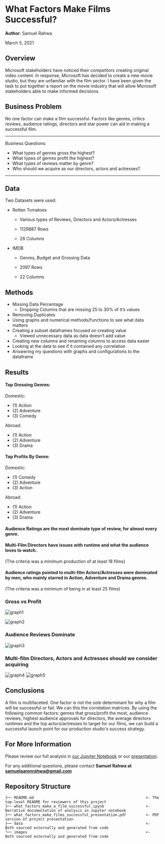 # What Factors Make Films Successful?

**Author**: Samuel Rahwa

March 5, 2021

## Overview

Microsoft stakeholders have noticed their competitors creating original video content. In response, Microsoft has decided to create a new movie studio, but they are unfamiliar with the film sector.  I have been given the task to put together a report on the movie industry that will allow Microsoft stakeholders able to make informed decisions.

## Business Problem

No one factor can make a film successful. Factors like genres, critics reviews, audience ratings, directors and star power can aid in making a successful film.

***
Business Questions:
* What types of genres gross the highest? 
* What types of genres profit the highest?
* What types of reviews matter by genre?
* Who should we acquire as our directors, actors and actresses? 
***

## Data

Two Datasets were used:

* Rotten Tomatoes 

    * Various types of Reviews, Directors and Actors/Actresses

    * 1129887 Rows

    * 28 Columns

* IMDB 

    * Genres, Budget and Grossing Data

    * 2097 Rows 
    
    * 22 Columns


## Methods

* Missing Data Percentage 
    * Dropping Columns that are missing  25 to 30% of it’s  values
* Removing Duplicates
* Using graphs and numerical methods/functions to see what data matters
* Creating a subset dataframes focused on creating value
    * Viewed unnecessary data as data doesn’t add value 
* Creating new columns and renaming  columns to access data easier
* Looking at the data to see if it contained any correlation
* Answering my questions with graphs and configurations to the dataframe


## Results

#### Top Grossing Genres:

Domestic: 
* (1) Action 
* (2) Adventure  
* (3) Comedy

Abroad: 
* (1) Action
* (2) Adventure
* (3) Drama

#### Top Profits By Genre:

Domestic: 
* (1) Comedy
* (2) Adventure
* (3) Action

Abroad:
* (1) Action
* (2) Adventure
* (3) Drama 

#### Audience Ratings are the most dominate type of review, for almost every genre. 

#### Multi-Film Directors have issues with runtime and what the audience loves to watch.
(The criteria was a minimum  production of at least 18 films)

#### Audience ratings pointed to multi-film Actors/Actresses were dominated by men, who mainly starred in Action, Adventure and Drama genres.
(The criteria was a minimum of being in at least 25 films)

### Gross vs Profit

![graph1](https://github.com/SamuelRahwa/what_factors_make_a_successful_film/blob/main/images/How%20Primary%20Genres%20Gross%2C%20Domestically%20vs%20Abroad.png)

![graph2](https://github.com/SamuelRahwa/what_factors_make_a_successful_film/blob/main/images/How%20Primary%20Genres%20Generate%20Profit%2C%20Domestically%20vs%20Abroad.png)

### Audience Reviews Dominate
![graph3](https://github.com/SamuelRahwa/what_factors_make_a_successful_film/blob/main/images/What%20Types%20of%20Reviews%20Matter%20by%20Genre.png)

### Multi-film Directors, Actors and Actresses should we consider acquiring
![graph4](https://github.com/SamuelRahwa/what_factors_make_a_successful_film/blob/main/images/Which%20multi%20film%20Directors%20should%20we%20acquire%3F.png)
![graph5](https://github.com/SamuelRahwa/what_factors_make_a_successful_film/blob/main/images/Which%20multi-film%20Actors%20and%20Actresses%20should%20we%20acquire%3F.png)



## Conclusions

A film is multifaceted. One factor is not the sole determinant for why a film will be successful or fail. We can this the correlation matrices. By using the following common factors: genres that gross/profit the most, audience reviews, highest audience approvals for directors, the average directors runtimes and the top actors/actresses to target for our films, we can build a successful launch point for our production studio's success strategy.


## For More Information

Please review our full analysis in [our Jupyter Notebook](https://github.com/SamuelRahwa/what_factors_make_a_successful_film/blob/main/what_factors_make_a_film_successful.ipynb) or our [presentation](https://github.com/SamuelRahwa/what_factors_make_a_successful_film/blob/main/what_factors_make_films_successful_presentation.pdf).

For any additional questions, please contact **Samuel Rahwa at samuelaaronrahwa@gmail.com**

## Repository Structure


```
├── README.md                                                   <- The top-level README for reviewers of this project
├── what_factors_make_a_film_successful.ipynb                   <- Narrative documentation of analysis in Jupyter notebook
├── what_factors_make_films_successful_presentation.pdf         <- PDF version of project presentation
├── data                                                        <- Both sourced externally and generated from code
└── images                                                      <- Both sourced externally and generated from code
```
